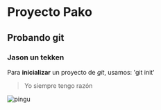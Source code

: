 # Proyecto Pako
## Probando git
### Jason un tekken

Para **inicializar** un proyecto de *git*, usamos:
'git init'

> Yo siempre tengo razón

![pingu](https://www.google.com/url?sa=i&url=https%3A%2F%2Fwww.muyinteresante.com%2Fnaturaleza%2F8804.html&psig=AOvVaw0vzJUGkdzGnuM99E7wcnQV&ust=1729277313055000&source=images&cd=vfe&opi=89978449&ved=0CBEQjRxqFwoTCOCcn5OKlokDFQAAAAAdAAAAABAE<)

